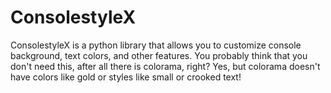 # ConsolestyleX
ConsolestyleX is a python library that allows you to customize console background, text colors, and other features. You probably think that you don't need this, after all there is colorama, right? Yes, but colorama doesn't have colors like gold or styles like small or crooked text!
